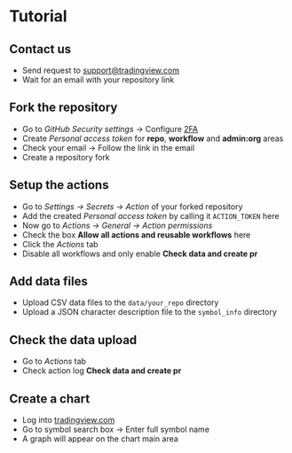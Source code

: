 # Tutorial

## Contact us

- Send request to [support@tradingview.com](mailto:support@tradingview.com)
- Wait for an email with your repository link

## Fork the repository

- Go to _GitHub Security settings_ → Configure [2FA](https://github.com/settings/security)
- Create _Personal access token_ for __repo__, __workflow__ and __admin:org__ areas
- Check your email → Follow the link in the email
- Create a repository fork

## Setup the actions
- Go to _Settings → Secrets → Action_ of your forked repository
- Add the created _Personal access token_ by calling it `ACTION_TOKEN` here
- Now go to _Actions → General → Action permissions_
- Check the box __Allow all actions and reusable workflows__ here
- Click the _Actions_ tab
- Disable all workflows and only enable __Check data and create pr__

## Add data files

- Upload CSV data files to the `data/your_repo` directory
- Upload a JSON character description file to the `symbol_info` directory

## Check the data upload

- Go to _Actions_ tab
- Check action log __Check data and create pr__

## Create a chart

- Log into [tradingview.com](https://tradingview.com/e)
- Go to symbol search box → Enter full symbol name
- A graph will appear on the chart main area
